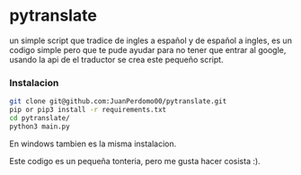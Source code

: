 # pytranslate

un simple script que tradice de ingles a español y de español a ingles, 
es un codigo simple pero que te pude ayudar para no tener que entrar al google,
usando la api de el traductor se crea este pequeño script.


### Instalacion

```sh
git clone git@github.com:JuanPerdomo00/pytranslate.git
pip or pip3 install -r requirements.txt
cd pytranslate/
python3 main.py
```

En windows tambien es la misma instalacion.



Este codigo es un pequeña tonteria, pero me gusta hacer cosista :).
